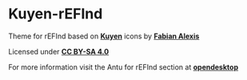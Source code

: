 # Kuyen-rEFInd

Theme for rEFInd based on **[Kuyen](https://github.com/fabianalexisinostroza/kuyen-icons "Kuyen")** icons by **[Fabian Alexis](https://github.com/fabianalexisinostroza)**

Licensed under **[CC BY-SA 4.0](https://github.com/mcder3/Kuyen-rEFInd/tree/master/LICENSE.md "CC BY-SA 4.0")**

For more information visit the Antu for rEFInd section at **[opendesktop](https://www.pling.com/p/1316166/ "opendesktop")**
